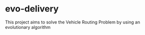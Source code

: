 # evo-delivery
This project aims to solve the Vehicle Routing Problem by using an evolutionary algorithm
